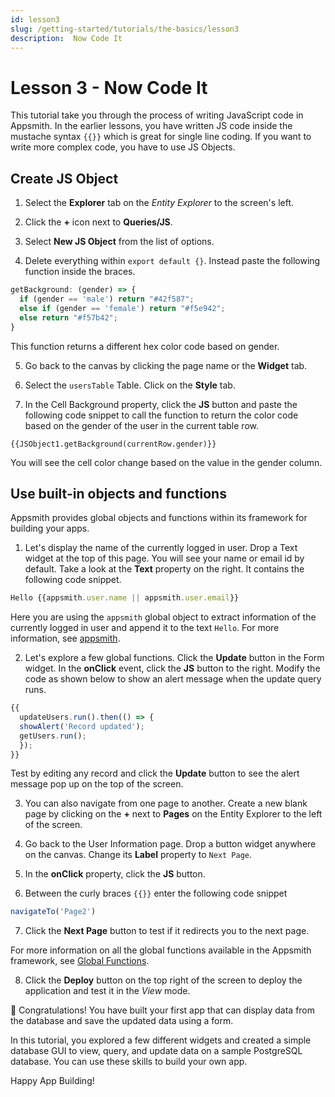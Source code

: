 ```yaml
---
id: lesson3
slug: /getting-started/tutorials/the-basics/lesson3
description:  Now Code It
---
```


# Lesson 3 - Now Code It

This tutorial take you through the process of writing JavaScript code in Appsmith. In the earlier lessons, you have written JS code inside the mustache syntax `{{}}` which is great for single line coding. If you want to write more complex code, you have to use JS Objects.

## Create JS Object

1. Select the **Explorer** tab on the *Entity Explorer* to the screen's left. 

2. Click the **+** icon next to **Queries/JS**. 

3. Select **New JS Object** from the list of options. 

4. Delete everything within `export default {}`. Instead paste the following function inside the braces.

  ```javascript
  getBackground: (gender) => {
    if (gender == 'male') return "#42f587";
    else if (gender == 'female') return "#f5e942";
    else return "#f57b42";
  }
  ```
  This function returns a different hex color code based on gender. 

5. Go back to the canvas by clicking the page name or the **Widget** tab.

6. Select the `usersTable` Table. Click on the **Style** tab.

7. In the Cell Background property, click the **JS** button and paste the following code snippet to call the function to return the color code based on the gender of the user in the current table row.

  ```
  {{JSObject1.getBackground(currentRow.gender)}}
  ```

  You will see the cell color change based on the value in the gender column.

## Use built-in objects and functions

Appsmith provides global objects and functions within its framework for building your apps. 

1. Let's display the name of the currently logged in user. Drop a Text widget at the top of this page. You will see your name or email id by default. Take a look at the **Text** property on the right. It contains the following code snippet.

  ```javascript
  Hello {{appsmith.user.name || appsmith.user.email}}
  ```
  Here you are using the `appsmith` global object to extract information of the currently logged in user and append it to the text `Hello`. For more information, see [appsmith](/reference/appsmith-framework/context-object).

2. Let's explore a few global functions. Click the **Update** button in the Form widget. In the **onClick** event, click the **JS** button to the right. Modify the code as shown below to show an alert message when the update query runs.

  ```javascript
  {{
    updateUsers.run().then(() => {
    showAlert('Record updated');
    getUsers.run();
    });
  }}
  ```
  Test by editing any record and click the **Update** button to see the alert message pop up on the top of the screen.

3. You can also navigate from one page to another. Create a new blank page by clicking on the **+** next to **Pages** on the Entity Explorer to the left of the screen.

4. Go back to the User Information page. Drop a button widget anywhere on the canvas. Change its **Label** property to `Next Page`.

5. In the **onClick** property, click the **JS** button. 

6. Between the curly braces `{{}}` enter the following code snippet

  ```javascript
  navigateTo('Page2')
  ```

7. Click the **Next Page** button to test if it redirects you to the next page. 

For more information on all the global functions available in the Appsmith framework, see [Global Functions](/reference/appsmith-framework/widget-actions).


8. Click the **Deploy** button on the top right of the screen to deploy the application and test it in the *View* mode.

🚩 Congratulations! You have built your first app that can display data from the database and save the updated data using a form.

In this tutorial, you explored a few different widgets and created a simple database GUI to view, query, and update data on a sample PostgreSQL database. You can use these skills to build your own app.

Happy App Building!